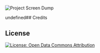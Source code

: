 # 
 
![Project Screen Dump](undefined)
 
undefined## Credits
 
## License
 
[![License: Open Data Commons Attribution](https://img.shields.io/badge/License-ODC_BY-brightgreen.svg)](https://opendatacommons.org/licenses/by/)
 
 
